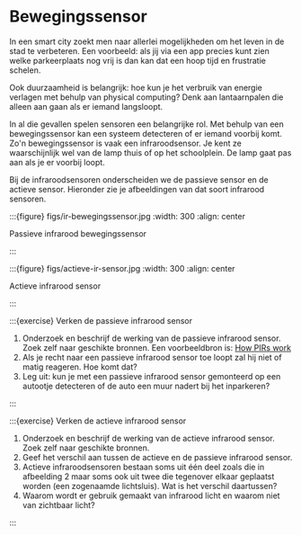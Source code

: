 # Bewegingssensor

In een smart city zoekt men naar allerlei mogelijkheden om het leven in de stad te verbeteren. Een voorbeeld: als jij via een app precies kunt zien welke parkeerplaats nog vrij is dan kan dat een hoop tijd en frustratie schelen.

Ook duurzaamheid is belangrijk: hoe kun je het verbruik van energie verlagen met behulp van physical computing? Denk aan lantaarnpalen die alleen aan gaan als er iemand langsloopt.

In al die gevallen spelen sensoren een belangrijke rol. Met behulp van een bewegingssensor kan een systeem detecteren of er iemand voorbij komt. Zo'n bewegingssensor is vaak een infraroodsensor. Je kent ze waarschijnlijk wel van de lamp thuis of op het schoolplein. De lamp gaat pas aan als je er voorbij loopt.

Bij de infraroodsensoren onderscheiden we de passieve sensor en de actieve sensor. Hieronder zie je afbeeldingen van dat soort infrarood sensoren.

:::{figure} figs/ir-bewegingssensor.jpg
:width: 300
:align: center

Passieve infrarood bewegingssensor

:::

:::{figure} figs/actieve-ir-sensor.jpg
:width: 300
:align: center

Actieve infrarood sensor

:::


:::{exercise} Verken de passieve infrarood sensor

1. Onderzoek en beschrijf de werking van de passieve infrarood sensor. Zoek zelf naar geschikte bronnen. Een voorbeeldbron is: [How PIRs work](https://learn.adafruit.com/pir-passive-infrared-proximity-motion-sensor/how-pirs-work)
2. Als je recht naar een passieve infrarood sensor toe loopt zal hij niet of matig reageren. Hoe komt dat?
3. Leg uit: kun je met een passieve infrarood sensor gemonteerd op een autootje detecteren of de auto een muur nadert bij het inparkeren?

:::

:::{exercise} Verken de actieve infrarood sensor

1. Onderzoek en beschrijf de werking van de actieve infrarood sensor. Zoek zelf naar geschikte bronnen.
2. Geef het verschil aan tussen de actieve en de passieve infrarood sensor.
3. Actieve infraroodsensoren bestaan soms uit één deel zoals die in afbeelding 2 maar soms ook uit twee die tegenover elkaar geplaatst worden (een zogenaamde lichtsluis). Wat is het verschil daartussen?
4. Waarom wordt er gebruik gemaakt van infrarood licht en waarom niet van zichtbaar licht?

:::